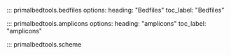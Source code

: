 
::: primalbedtools.bedfiles
    options:
        heading: "Bedfiles"
        toc_label: "Bedfiles"

::: primalbedtools.amplicons
    options:
        heading: "amplicons"
        toc_label: "amplicons"

::: primalbedtools.scheme